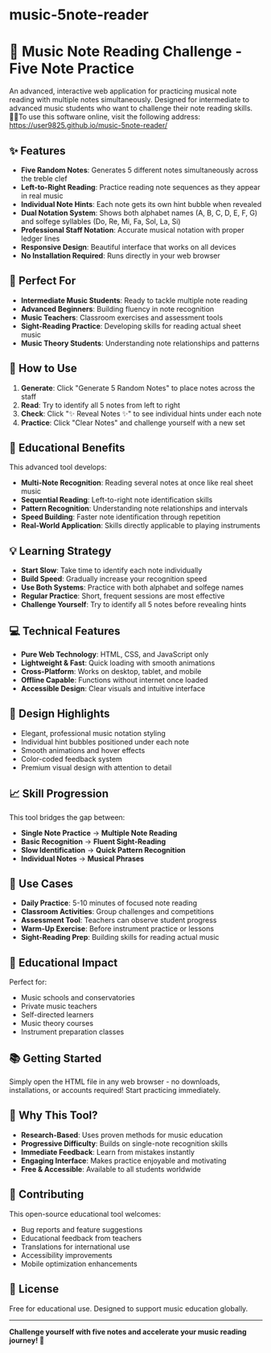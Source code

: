 # music-5note-reader
# 🎼 Music Note Reading Challenge - Five Note Practice

An advanced, interactive web application for practicing musical note reading with multiple notes simultaneously. Designed for intermediate to advanced music students who want to challenge their note reading skills.
🎵🎶To use this software online, visit the following address:
https://user9825.github.io/music-5note-reader/
## ✨ Features

- **Five Random Notes**: Generates 5 different notes simultaneously across the treble clef
- **Left-to-Right Reading**: Practice reading note sequences as they appear in real music
- **Individual Note Hints**: Each note gets its own hint bubble when revealed
- **Dual Notation System**: Shows both alphabet names (A, B, C, D, E, F, G) and solfege syllables (Do, Re, Mi, Fa, Sol, La, Si)
- **Professional Staff Notation**: Accurate musical notation with proper ledger lines
- **Responsive Design**: Beautiful interface that works on all devices
- **No Installation Required**: Runs directly in your web browser

## 🎯 Perfect For

- **Intermediate Music Students**: Ready to tackle multiple note reading
- **Advanced Beginners**: Building fluency in note recognition
- **Music Teachers**: Classroom exercises and assessment tools
- **Sight-Reading Practice**: Developing skills for reading actual sheet music
- **Music Theory Students**: Understanding note relationships and patterns

## 🚀 How to Use

1. **Generate**: Click "Generate 5 Random Notes" to place notes across the staff
2. **Read**: Try to identify all 5 notes from left to right
3. **Check**: Click "✨ Reveal Notes ✨" to see individual hints under each note
4. **Practice**: Click "Clear Notes" and challenge yourself with a new set

## 🎼 Educational Benefits

This advanced tool develops:
- **Multi-Note Recognition**: Reading several notes at once like real sheet music
- **Sequential Reading**: Left-to-right note identification skills
- **Pattern Recognition**: Understanding note relationships and intervals
- **Speed Building**: Faster note identification through repetition
- **Real-World Application**: Skills directly applicable to playing instruments

## 💡 Learning Strategy

- **Start Slow**: Take time to identify each note individually
- **Build Speed**: Gradually increase your recognition speed
- **Use Both Systems**: Practice with both alphabet and solfege names
- **Regular Practice**: Short, frequent sessions are most effective
- **Challenge Yourself**: Try to identify all 5 notes before revealing hints

## 💻 Technical Features

- **Pure Web Technology**: HTML, CSS, and JavaScript only
- **Lightweight & Fast**: Quick loading with smooth animations
- **Cross-Platform**: Works on desktop, tablet, and mobile
- **Offline Capable**: Functions without internet once loaded
- **Accessible Design**: Clear visuals and intuitive interface

## 🎨 Design Highlights

- Elegant, professional music notation styling
- Individual hint bubbles positioned under each note
- Smooth animations and hover effects
- Color-coded feedback system
- Premium visual design with attention to detail

## 📈 Skill Progression

This tool bridges the gap between:
- **Single Note Practice** → **Multiple Note Reading**
- **Basic Recognition** → **Fluent Sight-Reading**
- **Slow Identification** → **Quick Pattern Recognition**
- **Individual Notes** → **Musical Phrases**

## 🎵 Use Cases

- **Daily Practice**: 5-10 minutes of focused note reading
- **Classroom Activities**: Group challenges and competitions
- **Assessment Tool**: Teachers can observe student progress
- **Warm-Up Exercise**: Before instrument practice or lessons
- **Sight-Reading Prep**: Building skills for reading actual music

## 🤝 Educational Impact

Perfect for:
- Music schools and conservatories
- Private music teachers
- Self-directed learners
- Music theory courses
- Instrument preparation classes

## 📚 Getting Started

Simply open the HTML file in any web browser - no downloads, installations, or accounts required! Start practicing immediately.

## 🌟 Why This Tool?

- **Research-Based**: Uses proven methods for music education
- **Progressive Difficulty**: Builds on single-note recognition skills
- **Immediate Feedback**: Learn from mistakes instantly
- **Engaging Interface**: Makes practice enjoyable and motivating
- **Free & Accessible**: Available to all students worldwide

## 🤝 Contributing

This open-source educational tool welcomes:
- Bug reports and feature suggestions
- Educational feedback from teachers
- Translations for international use
- Accessibility improvements
- Mobile optimization enhancements

## 📄 License

Free for educational use. Designed to support music education globally.

---

**Challenge yourself with five notes and accelerate your music reading journey! 🎼**
